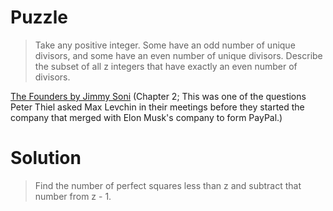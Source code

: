 # Puzzle
> Take any positive integer. Some have an odd number of unique divisors, and some have an even number of unique divisors. Describe the subset of all z integers that have exactly an even number of divisors.

[The Founders by Jimmy Soni](https://www.amazon.in/Founders-Paypal-Entrepreneurs-Shaped-Silicon/dp/1501197266) (Chapter 2; This was one of the questions Peter Thiel asked Max Levchin in their meetings before they started the company that merged with Elon Musk's company to form PayPal.)

# Solution
> Find the number of perfect squares less than z and subtract that number from z - 1.
